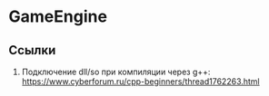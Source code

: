 # GameEngine
## Ссылки
1) Подключение dll/so при компиляции через g++: https://www.cyberforum.ru/cpp-beginners/thread1762263.html
